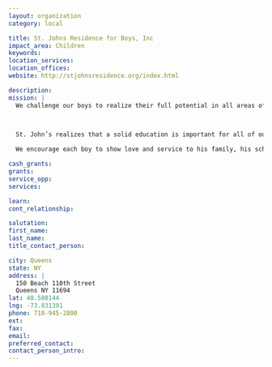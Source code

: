```yaml
---
layout: organization
category: local

title: St. Johns Residence for Boys, Inc
impact_area: Children
keywords: 
location_services: 
location_offices: 
website: http://stjohnsresidence.org/index.html

description: 
mission: |
  We challenge our boys to realize their full potential in all areas of life.

  

  St. John’s realizes that a solid education is important for all of our young men. 

  We encourage each boy to show love and service to his family, his school, and his total community.

cash_grants: 
grants: 
service_opp: 
services: 

learn: 
cont_relationship: 

salutation: 
first_name: 
last_name: 
title_contact_person: 

city: Queens
state: NY
address: |
  150 Beach 110th Street     
  Queens NY 11694
lat: 40.580144
lng: -73.831391
phone: 718-945-2800
ext: 
fax: 
email: 
preferred_contact: 
contact_person_intro: 
---
```

